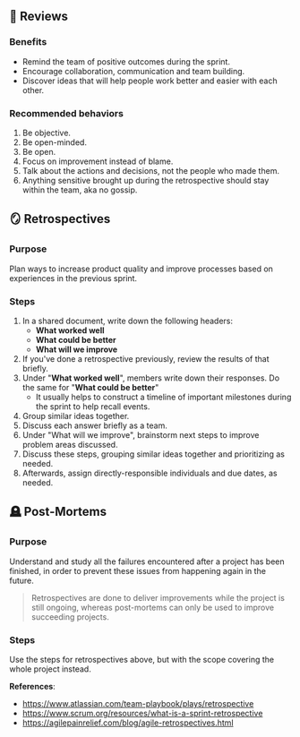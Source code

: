 
##  💫 Reviews

### Benefits

* Remind the team of positive outcomes during the sprint.
* Encourage collaboration, communication and team building.
* Discover ideas that will help people work better and easier with each other.

### Recommended behaviors

1. Be objective.
2. Be open-minded.
3. Be open.
4. Focus on improvement instead of blame.
5. Talk about the actions and decisions, not the people who made them.
6. Anything sensitive brought up during the retrospective should stay within the team, aka no gossip.


## 🪞 Retrospectives

### Purpose

Plan ways to increase product quality and improve processes based on experiences in the previous sprint.

### Steps

1. In a shared document, write down the following headers:  
   + **What worked well**  
   + **What could be better**  
   + **What will we improve**  
2. If you've done a retrospective previously, review the results of that briefly.
3. Under "**What worked well**", members write down their responses. Do the same for "**What could be better**"  
   + It usually helps to construct a timeline of important milestones during the sprint to help recall events.
4. Group similar ideas together.
5. Discuss each answer briefly as a team.
6. Under "What will we improve", brainstorm next steps to improve problem areas discussed.
7. Discuss these steps, grouping similar ideas together and prioritizing as needed.
8. Afterwards, assign directly-responsible individuals and due dates, as needed.


## 🪦 Post-Mortems

### Purpose

Understand and study all the failures encountered after a project has been finished, in order to prevent these issues from happening again in the future.

> Retrospectives are done to deliver improvements while the project is still ongoing, whereas post-mortems can only be used to improve succeeding projects.

### Steps

Use the steps for retrospectives above, but with the scope covering the whole project instead.

**References**:  
* https://www.atlassian.com/team-playbook/plays/retrospective  
* https://www.scrum.org/resources/what-is-a-sprint-retrospective  
* https://agilepainrelief.com/blog/agile-retrospectives.html  